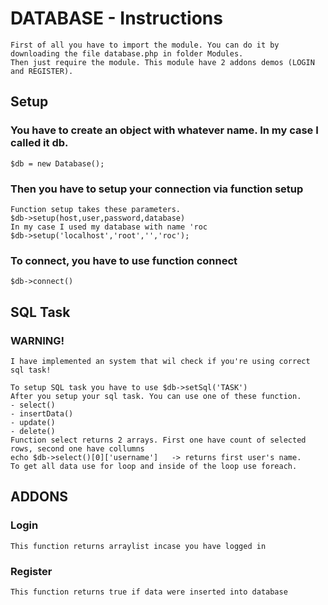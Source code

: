 # DATABASE - Instructions
    First of all you have to import the module. You can do it by downloading the file database.php in folder Modules.
    Then just require the module. This module have 2 addons demos (LOGIN and REGISTER).
## Setup
### You have to create an object with whatever name. In my case I called it db.
    $db = new Database();
### Then you have to setup your connection via function setup
    Function setup takes these parameters.
    $db->setup(host,user,password,database)
    In my case I used my database with name 'roc
    $db->setup('localhost','root','','roc');    
### To connect, you have to use function connect
    $db->connect()
## SQL Task
### WARNING!
    I have implemented an system that wil check if you're using correct sql task!

    To setup SQL task you have to use $db->setSql('TASK')
    After you setup your sql task. You can use one of these function.
    - select()
    - insertData()
    - update()
    - delete()
    Function select returns 2 arrays. First one have count of selected rows, second one have collumns
    echo $db->select()[0]['username']   -> returns first user's name.
    To get all data use for loop and inside of the loop use foreach.
## ADDONS
### Login
    This function returns arraylist incase you have logged in
### Register
    This function returns true if data were inserted into database


